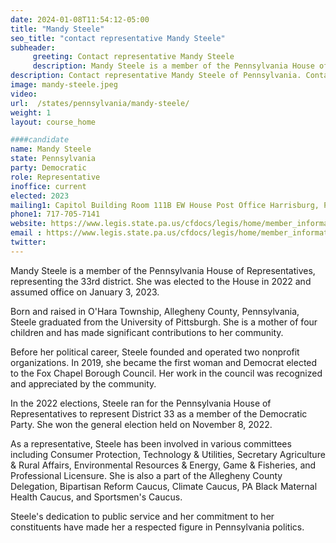 ```yaml
---
date: 2024-01-08T11:54:12-05:00
title: "Mandy Steele"
seo_title: "contact representative Mandy Steele"
subheader:
     greeting: Contact representative Mandy Steele
     description: Mandy Steele is a member of the Pennsylvania House of Representatives, representing the 33rd district. She was elected to the House in 2022 and assumed office on January 3, 2023.
description: Contact representative Mandy Steele of Pennsylvania. Contact information for Mandy Steele includes email address, phone number, and mailing address.
image: mandy-steele.jpeg
video:
url:  /states/pennsylvania/mandy-steele/
weight: 1
layout: course_home

####candidate
name: Mandy Steele
state: Pennsylvania
party: Democratic
role: Representative
inoffice: current
elected: 2023
mailing1: Capitol Building Room 111B EW House Post Office Harrisburg, PA 17120
phone1: 717-705-7141
website: https://www.legis.state.pa.us/cfdocs/legis/home/member_information/House_bio.cfm?id=1945/
email : https://www.legis.state.pa.us/cfdocs/legis/home/member_information/House_bio.cfm?id=1945/
twitter:
---
```


Mandy Steele is a member of the Pennsylvania House of Representatives, representing the 33rd district. She was elected to the House in 2022 and assumed office on January 3, 2023.

Born and raised in O'Hara Township, Allegheny County, Pennsylvania, Steele graduated from the University of Pittsburgh. She is a mother of four children and has made significant contributions to her community.

Before her political career, Steele founded and operated two nonprofit organizations. In 2019, she became the first woman and Democrat elected to the Fox Chapel Borough Council. Her work in the council was recognized and appreciated by the community.

In the 2022 elections, Steele ran for the Pennsylvania House of Representatives to represent District 33 as a member of the Democratic Party. She won the general election held on November 8, 2022.

As a representative, Steele has been involved in various committees including Consumer Protection, Technology & Utilities, Secretary Agriculture & Rural Affairs, Environmental Resources & Energy, Game & Fisheries, and Professional Licensure. She is also a part of the Allegheny County Delegation, Bipartisan Reform Caucus, Climate Caucus, PA Black Maternal Health Caucus, and Sportsmen's Caucus.

Steele's dedication to public service and her commitment to her constituents have made her a respected figure in Pennsylvania politics.
